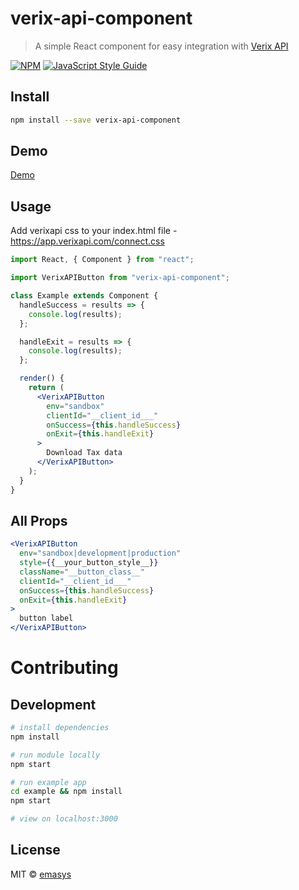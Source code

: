# verix-api-component

> A simple React component for easy integration with [Verix API](https://docs.verixapi.com/docs/welcome)

[![NPM](https://img.shields.io/npm/v/verix-api-component.svg)](https://www.npmjs.com/package/verix-api-component) [![JavaScript Style Guide](https://img.shields.io/badge/code_style-standard-brightgreen.svg)](https://standardjs.com)

## Install

```bash
npm install --save verix-api-component
```

## Demo
[Demo](https://emasys.github.io/verix-api-component/)

## Usage

Add verixapi css to your index.html file - https://app.verixapi.com/connect.css

```jsx
import React, { Component } from "react";

import VerixAPIButton from "verix-api-component";

class Example extends Component {
  handleSuccess = results => {
    console.log(results);
  };

  handleExit = results => {
    console.log(results);
  };

  render() {
    return (
      <VerixAPIButton
        env="sandbox"
        clientId="__client_id___"
        onSuccess={this.handleSuccess}
        onExit={this.handleExit}
      >
        Download Tax data
      </VerixAPIButton>
    );
  }
}
```

## All Props

```jsx
<VerixAPIButton
  env="sandbox|development|production"
  style={{__your_button_style__}}
  className="__button_class__"
  clientId="__client_id___"
  onSuccess={this.handleSuccess}
  onExit={this.handleExit}
>
  button label
</VerixAPIButton>
```

# Contributing

## Development
```bash
# install dependencies
npm install

# run module locally
npm start

# run example app
cd example && npm install
npm start

# view on localhost:3000
```

## License

MIT © [emasys](https://github.com/emasys)
